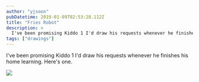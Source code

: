 ```yaml
---
author: "yjsoon"
pubDatetime: 2019-01-09T02:53:28.112Z
title: "Fries Robot"
description: >
  I've been promising Kiddo 1 I'd draw his requests whenever he finishes his home learning. Here's one.
tags: ["drawings"]
---
```


I've been promising Kiddo 1 I'd draw his requests whenever he finishes his home learning. Here's one. 

![](/images/2019/01/img_1038.jpg)
